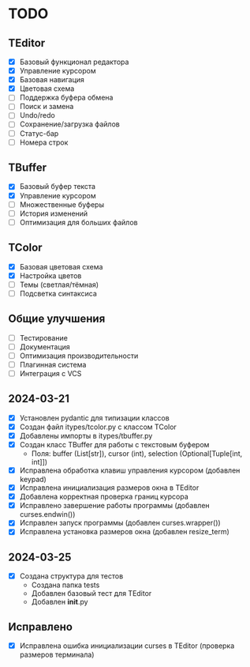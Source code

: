 # TODO

## TEditor
- [x] Базовый функционал редактора
- [x] Управление курсором
- [x] Базовая навигация
- [x] Цветовая схема
- [ ] Поддержка буфера обмена
- [ ] Поиск и замена
- [ ] Undo/redo
- [ ] Сохранение/загрузка файлов
- [ ] Статус-бар
- [ ] Номера строк

## TBuffer
- [x] Базовый буфер текста
- [x] Управление курсором
- [ ] Множественные буферы
- [ ] История изменений
- [ ] Оптимизация для больших файлов

## TColor
- [x] Базовая цветовая схема
- [x] Настройка цветов
- [ ] Темы (светлая/тёмная)
- [ ] Подсветка синтаксиса

## Общие улучшения
- [ ] Тестирование
- [ ] Документация
- [ ] Оптимизация производительности
- [ ] Плагинная система
- [ ] Интеграция с VCS

## 2024-03-21
- [x] Установлен pydantic для типизации классов 
- [x] Создан файл itypes/tcolor.py с классом TColor
- [x] Добавлены импорты в itypes/tbuffer.py 
- [x] Создан класс TBuffer для работы с текстовым буфером
  - Поля: buffer (List[str]), cursor (int), selection (Optional[Tuple[int, int]]) 
- [x] Исправлена обработка клавиш управления курсором (добавлен keypad) 
- [x] Исправлена инициализация размеров окна в TEditor
- [x] Добавлена корректная проверка границ курсора
- [x] Исправлено завершение работы программы (добавлен curses.endwin())
- [x] Исправлен запуск программы (добавлен curses.wrapper())
- [x] Исправлена установка размеров окна (добавлен resize_term)

## 2024-03-25
- [x] Создана структура для тестов
  - Создана папка tests
  - Добавлен базовый тест для TEditor
  - Добавлен __init__.py 

## Исправлено
- [x] Исправлена ошибка инициализации curses в TEditor (проверка размеров терминала) 